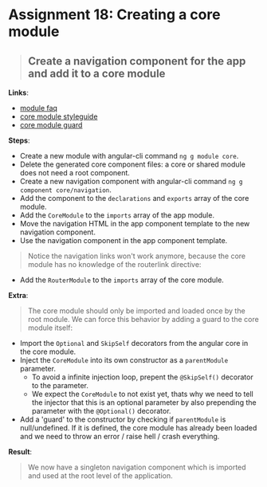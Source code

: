 Assignment 18: Creating a core module
==============================================

> ## Create a navigation component for the app and add it to a core module

**Links**:
- [module faq](https://angular.io/docs/ts/latest/cookbook/ngmodule-faq.html#!#what-kinds-of-modules-should-i-have-and-how-should-i-use-them-)
- [core module styleguide](https://angular.io/docs/ts/latest/guide/style-guide.html#!#-a-id-04-11-a-core-feature-module)
- [core module guard](https://angular.io/docs/ts/latest/guide/ngmodule.html#!#prevent-reimport)

**Steps**:
- Create a new module with angular-cli command `ng g module core`.
- Delete the generated core component files: a core or shared module does not need a root component.
- Create a new navigation component with angular-cli command `ng g component core/navigation`.
- Add the component to the `declarations` and `exports` array of the core module.
- Add the `CoreModule` to the `imports` array of the app module.
- Move the navigation HTML in the app component template to the new navigation component.
- Use the navigation component in the app component template.
> Notice the navigation links won't work anymore, because the core module has no knowledge of the routerlink directive:
-  Add the `RouterModule` to the `imports` array of the core module.

**Extra**:
> The core module should only be imported and loaded once by the root module. We can force this behavior by adding a guard to the core module itself:
- Import the `Optional` and `SkipSelf` decorators from the angular core in the core module.
- Inject the `CoreModule` into its own constructor as a `parentModule` parameter.
  - To avoid a infinite injection loop, prepent the `@SkipSelf()` decorator to the parameter.
  - We expect the `CoreModule` to not exist yet, thats why we need to tell the injector that this is an optional parameter by also prepending the parameter with the `@Optional()` decorator.
- Add a 'guard' to the constructor by checking if `parentModule` is null/undefined. If it is defined, the core module has already been loaded and we need to throw an error / raise hell / crash everything.

**Result**:
> We now have a singleton navigation component which is imported and used at the root level of the application.
